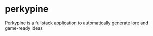 # perkypine
Perkypine is a fullstack application to automatically generate lore and game-ready ideas
